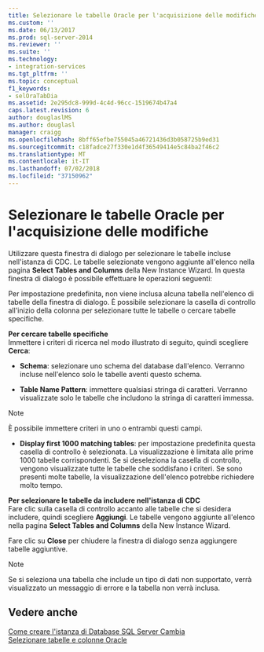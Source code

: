 ```yaml
---
title: Selezionare le tabelle Oracle per l'acquisizione delle modifiche | Microsoft Docs
ms.custom: ''
ms.date: 06/13/2017
ms.prod: sql-server-2014
ms.reviewer: ''
ms.suite: ''
ms.technology:
- integration-services
ms.tgt_pltfrm: ''
ms.topic: conceptual
f1_keywords:
- selOraTabDia
ms.assetid: 2e295dc8-999d-4c4d-96cc-1519674b47a4
caps.latest.revision: 6
author: douglaslMS
ms.author: douglasl
manager: craigg
ms.openlocfilehash: 8bff65efbe755045a46721436d3b058725b9ed31
ms.sourcegitcommit: c18fadce27f330e1d4f36549414e5c84ba2f46c2
ms.translationtype: MT
ms.contentlocale: it-IT
ms.lasthandoff: 07/02/2018
ms.locfileid: "37150962"
---
```

# <a name="select-oracle-tables-for-capturing-changes"></a>Selezionare le tabelle Oracle per l'acquisizione delle modifiche
  Utilizzare questa finestra di dialogo per selezionare le tabelle incluse nell'istanza di CDC. Le tabelle selezionate vengono aggiunte all'elenco nella pagina **Select Tables and Columns** della New Instance Wizard. In questa finestra di dialogo è possibile effettuare le operazioni seguenti:  
  
 Per impostazione predefinita, non viene inclusa alcuna tabella nell'elenco di tabelle della finestra di dialogo. È possibile selezionare la casella di controllo all'inizio della colonna per selezionare tutte le tabelle o cercare tabelle specifiche.  
  
 **Per cercare tabelle specifiche**  
 Immettere i criteri di ricerca nel modo illustrato di seguito, quindi scegliere **Cerca**:  
  
-   **Schema**: selezionare uno schema del database dall'elenco. Verranno incluse nell'elenco solo le tabelle aventi questo schema.  
  
-   **Table Name Pattern**: immettere qualsiasi stringa di caratteri. Verranno visualizzate solo le tabelle che includono la stringa di caratteri immessa.  
  
> [!NOTE]  
>  È possibile immettere criteri in uno o entrambi questi campi.  
  
-   **Display first 1000 matching tables**: per impostazione predefinita questa casella di controllo è selezionata. La visualizzazione è limitata alle prime 1000 tabelle corrispondenti. Se si deseleziona la casella di controllo, vengono visualizzate tutte le tabelle che soddisfano i criteri. Se sono presenti molte tabelle, la visualizzazione dell'elenco potrebbe richiedere molto tempo.  
  
 **Per selezionare le tabelle da includere nell'istanza di CDC**  
 Fare clic sulla casella di controllo accanto alle tabelle che si desidera includere, quindi scegliere **Aggiungi**. Le tabelle vengono aggiunte all'elenco nella pagina **Select Tables and Columns** della New Instance Wizard.  
  
 Fare clic su **Close** per chiudere la finestra di dialogo senza aggiungere tabelle aggiuntive.  
  
> [!NOTE]  
>  Se si seleziona una tabella che include un tipo di dati non supportato, verrà visualizzato un messaggio di errore e la tabella non verrà inclusa.  
  
## <a name="see-also"></a>Vedere anche  
 [Come creare l'istanza di Database SQL Server Cambia](how-to-create-the-sql-server-change-database-instance.md)   
 [Selezionare tabelle e colonne Oracle](select-oracle-tables-and-columns.md)  
  
  
